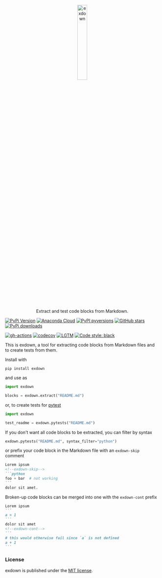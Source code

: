 <p align="center">
  <a href="https://github.com/nschloe/exdown"><img alt="exdown" src="https://nschloe.github.io/exdown/logo.svg" width="25%"></a>
  <p align="center">Extract and test code blocks from Markdown.</p>
</p>

[![PyPi Version](https://img.shields.io/pypi/v/exdown.svg?style=flat-square)](https://pypi.org/project/exdown)
[![Anaconda Cloud](https://anaconda.org/conda-forge/exdown/badges/version.svg?=style=flat-square)](https://anaconda.org/conda-forge/exdown/)
[![PyPI pyversions](https://img.shields.io/pypi/pyversions/exdown.svg?style=flat-square)](https://pypi.org/pypi/exdown/)
[![GitHub stars](https://img.shields.io/github/stars/nschloe/exdown.svg?style=flat-square&logo=github&label=Stars&logoColor=white)](https://github.com/nschloe/exdown)
[![PyPi downloads](https://img.shields.io/pypi/dm/exdown.svg?style=flat-square)](https://pypistats.org/packages/exdown)

[![gh-actions](https://img.shields.io/github/workflow/status/nschloe/exdown/ci?style=flat-square)](https://github.com/nschloe/exdown/actions?query=workflow%3Aci)
[![codecov](https://img.shields.io/codecov/c/github/nschloe/exdown.svg?style=flat-square)](https://codecov.io/gh/nschloe/exdown)
[![LGTM](https://img.shields.io/lgtm/grade/python/github/nschloe/exdown.svg?style=flat-square)](https://lgtm.com/projects/g/nschloe/exdown)
[![Code style: black](https://img.shields.io/badge/code%20style-black-000000.svg?style=flat-square)](https://github.com/psf/black)

This is exdown, a tool for extracting code blocks from Markdown files and to create
tests from them.

Install with
```
pip install exdown
```
and use as
```python
import exdown

blocks = exdown.extract("README.md")
```
or, to create tests for [pytest](https://docs.pytest.org/en/stable/)
```python
import exdown

test_readme = exdown.pytests("README.md")
```

If you don't want all code blocks to be extracted, you can filter by syntax
```python
exdown.pytests("README.md", syntax_filter="python")
```
or prefix your code block in the Markdown file with an `exdown-skip` comment
````markdown
Lorem ipsum
<!--exdown-skip-->
```python
foo + bar  # not working
```
dolor sit amet.
````

Broken-up code blocks can be merged into one with the `exdown-cont` prefix
````markdown
Lorem ipsum
```
a = 1
```
dolor sit amet
<!--exdown-cont-->
```
# this would otherwise fail since `a` is not defined
a + 1
```
````

### License
exdown is published under the [MIT license](https://en.wikipedia.org/wiki/MIT_License).
